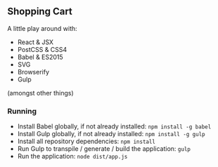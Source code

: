 Shopping Cart
-------------

A little play around with:

- React & JSX
- PostCSS & CSS4
- Babel & ES2015
- SVG
- Browserify
- Gulp

(amongst other things)


### Running

- Install Babel globally, if not already installed: `npm install -g babel`
- Install Gulp globally, if not already installed: `npm install -g gulp`
- Install all repository dependencies: `npm install`
- Run Gulp to transpile / generate / build the application: `gulp`
- Run the application: `node dist/app.js`